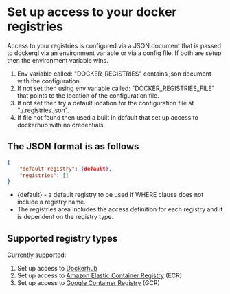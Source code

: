 # Set up access to your docker registries

Access to your registries is configured via a JSON document that is passed to dockerql via an environment variable or via a config file. If both are setup then the environment variable wins. 

1. Env variable called: "DOCKER_REGISTRIES" contains json document with the configuration. 
2. If not set then using env variable called: "DOCKER_REGISTRIES_FILE" that points to the location of the configuration file. 
3. If not set then try a default location for the configuration file at "./.registries.json".
4. If file not found then used a built in default that set up access to dockerhub with no credentials.

## The JSON format is as follows
~~~json
{
    "default-registry": {default},
    "registries": []
}
~~~

* {default} - a default registry to be used if WHERE clause does not include a registry name.
* The registries area includes the access definition for each registry and it is dependent on the registry type.

## Supported registry types

Currently supported: 
1. Set up access to [Dockerhub](./dockerhub)
1. Set up access to [Amazon Elastic Container Registry](./ecr) (ECR)
1. Set up access to [Google Container Registry](.gcr) (GCR)
